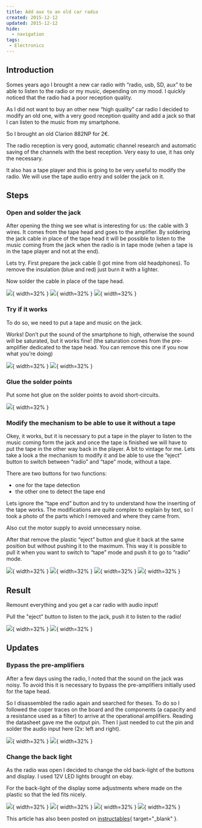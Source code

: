```yaml
---
title: Add aux to an old car radio
created: 2015-12-12
updated: 2015-12-12
hide:
  - navigation
tags:
 - Electronics
---
```


## Introduction

Somes years ago I brought a new car radio with “radio, usb, SD, aux” to be able to listen to the radio or my music, depending on my mood. I quickly noticed that the radio had a poor reception quality.

As I did not want to buy an other new “high quality” car radio I decided to modify an old one, with a very good reception quality and add a jack so that I can listen to the music from my smartphone.

So I brought an old Clarion 882NP for 2€.

The radio reception is very good, automatic channel research and automatic saving of the channels with the best reception. Very easy to use, it has only the necessary.

It also has a tape player and this is going to be very useful to modify the radio. We will use the tape audio entry and solder the jack on it.

## Steps

### Open and solder the jack

After opening the thing we see what is interesting for us: the cable with 3 wires. It comes from the tape head and goes to the amplifier. By soldering the jack cable in place of the tape head it will be possible to listen to the music coming from the jack when the radio is in tape mode (when a tape is in the tape player and not at the end).

Lets try. First prepare the jack cable (I got mine from old headphones). To remove the insulation (blue and red) just burn it with a lighter.

Now solder the cable in place of the tape head.

![](assets/connecteur_cassette.jpg){ width=32% }
![](assets/preparation_cable.jpg){ width=32% }
![](assets/soudure_cable.jpg){ width=32% }


### Try if it works

To do so, we need to put a tape and music on the jack.

Works! Don’t put the sound of the smartphone to high, otherwise the sound will be saturated, but it works fine! (the saturation comes from the pre-amplifier dedicated to the tape head. You can remove this one if you now what you’re doing)

![](assets/cassette.jpg){ width=32% }
![](assets/test_avec_cassette.jpg){ width=32% }

### Glue the solder points

Put some hot glue on the solder points to avoid short-circuits.

![](assets/colle.jpg){ width=32% }


### Modify the mechanism to be able to use it without a tape

Okey, it works, but it is necessary to put a tape in the player to listen to the music coming form the jack and once the tape is finished we will have to put the tape in the other way back in the player. A bit to vintage for me. Lets take a look a the mechanism to modify it and be able to use the “eject” button to switch between “radio” and “tape” mode, without a tape.

There are two buttons for two functions:

* one for the tape detection
* the other one to detect the tape end

Lets ignore the “tape end” button and try to understand how the inserting of the tape works. The modifications are quite complex to explain by text, so I took a photo of the parts which I removed and where they came from.

Also cut the motor supply to avoid unnecessary noise.

After that remove the plastic “eject” button and glue it back at the same position but without pushing it to the maximum. This way it is possible to pull it when you want to switch to “tape” mode and push it to go to “radio” mode.

![](assets/lecteur_cassette_ouvert.jpg){ width=32% }
![](assets/lecteur_cassette_fermer.jpg){ width=32% }
![](assets/lecteur_cassette_explication_bidouille.jpg){ width=32% }
![](assets/lecteur_cassette_modifie.jpg){ width=32% }

## Result

Remount everything and you get a car radio with audio input!

Pull the "eject" button to listen to the jack, push it to listen to the radio!

![](assets/apres_mode_jack.jpg){ width=32% }
![](assets/apres_mode_radio.jpg){ width=32% }

## Updates

### Bypass the pre-amplifiers

After a few days using the radio, I noted that the sound on the jack was noisy. To avoid this it is necessary to bypass the pre-amplifiers initially used for the tape head.

So I disassembled the radio again and searched for theses. To do so I followed the coper traces on the board and the components (a capacity and a resistance used as a filter) to arrive at the operational amplifiers. Reading the datasheet gave me the output pin. Then I just needed to cut the pin and solder the audio input here (2x: left and right).

![](assets/modif_pre_ampli.jpg){ width=32% }
![](assets/modif_pre_ampli_soudure.jpg){ width=32% }

### Change the back light

As the radio was open I decided to change the old back-light of the buttons and display. I used 12V LED lights brought on ebay.

For the back-light of the display some adjustments where made on the plastic so that the led fits nicely.

![](assets/comparaison_lampes.jpg){ width=32% }
![](assets/eclairage_bouton.jpg){ width=32% }
![](assets/eclairage_LCD_preparation.jpg){ width=32% }
![](assets/eclairage_LCD.jpg){ width=32% }

This article has also been posted on [instructables](https://www.instructables.com/Add-a-Audio-Jack-to-an-Old-Car-Radio-Clarion-882NP/){ target="_blank" }.